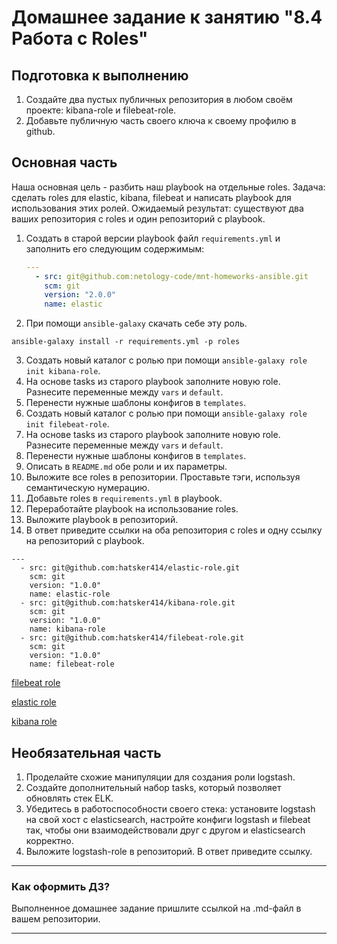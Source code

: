 # Домашнее задание к занятию "8.4 Работа с Roles"

## Подготовка к выполнению
1. Создайте два пустых публичных репозитория в любом своём проекте: kibana-role и filebeat-role.
2. Добавьте публичную часть своего ключа к своему профилю в github.

## Основная часть

Наша основная цель - разбить наш playbook на отдельные roles. Задача: сделать roles для elastic, kibana, filebeat и написать playbook для использования этих ролей. Ожидаемый результат: существуют два ваших репозитория с roles и один репозиторий с playbook.

1. Создать в старой версии playbook файл `requirements.yml` и заполнить его следующим содержимым:
   ```yaml
   ---
     - src: git@github.com:netology-code/mnt-homeworks-ansible.git
       scm: git
       version: "2.0.0"
       name: elastic 
   ```
2. При помощи `ansible-galaxy` скачать себе эту роль.
```
ansible-galaxy install -r requirements.yml -p roles
```   
3. Создать новый каталог с ролью при помощи `ansible-galaxy role init kibana-role`.
4. На основе tasks из старого playbook заполните новую role. Разнесите переменные между `vars` и `default`. 
5. Перенести нужные шаблоны конфигов в `templates`.
6. Создать новый каталог с ролью при помощи `ansible-galaxy role init filebeat-role`.
7. На основе tasks из старого playbook заполните новую role. Разнесите переменные между `vars` и `default`. 
8. Перенести нужные шаблоны конфигов в `templates`.
9. Описать в `README.md` обе роли и их параметры.
10. Выложите все roles в репозитории. Проставьте тэги, используя семантическую нумерацию.
11. Добавьте roles в `requirements.yml` в playbook.
12. Переработайте playbook на использование roles.
13. Выложите playbook в репозиторий.
14. В ответ приведите ссылки на оба репозитория с roles и одну ссылку на репозиторий с playbook.
```
---
  - src: git@github.com:hatsker414/elastic-role.git
    scm: git
    version: "1.0.0"
    name: elastic-role
  - src: git@github.com:hatsker414/kibana-role.git
    scm: git
    version: "1.0.0"
    name: kibana-role
  - src: git@github.com:hatsker414/filebeat-role.git
    scm: git
    version: "1.0.0"
    name: filebeat-role
```
[filebeat role](https://github.com/hatsker414/filebeat-role)

[elastic role](https://github.com/hatsker414/elastic-role)

[kibana role](https://github.com/hatsker414/kibana-role)

## Необязательная часть

1. Проделайте схожие манипуляции для создания роли logstash.
2. Создайте дополнительный набор tasks, который позволяет обновлять стек ELK.
3. Убедитесь в работоспособности своего стека: установите logstash на свой хост с elasticsearch, настройте конфиги logstash и filebeat так, чтобы они взаимодействовали друг с другом и elasticsearch корректно.
4. Выложите logstash-role в репозиторий. В ответ приведите ссылку.

---

### Как оформить ДЗ?

Выполненное домашнее задание пришлите ссылкой на .md-файл в вашем репозитории.

---
